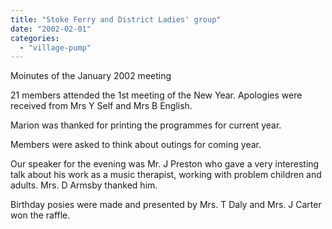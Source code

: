 ```yaml
---
title: "Stoke Ferry and District Ladies' group"
date: "2002-02-01"
categories: 
  - "village-pump"
---
```


Moinutes of the January 2002 meeting

21 members attended the 1st meeting of the New Year. Apologies were received from Mrs Y Self and Mrs B English.

Marion was thanked for printing the programmes for current year.

Members were asked to think about outings for coming year.

Our speaker for the evening was Mr. J Preston who gave a very interesting talk about his work as a music therapist, working with problem children and adults. Mrs. D Armsby thanked him.

Birthday posies were made and presented by Mrs. T Daly and Mrs. J Carter won the raffle.
